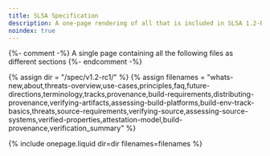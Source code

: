 ```yaml
---
title: SLSA Specification
description: A one-page rendering of all that is included in SLSA 1.2-RC1.
noindex: true
---
```

{%- comment -%}
A single page containing all the following files as different sections
{%- endcomment -%}

{% assign dir = "/spec/v1.2-rc1/" %}
{% assign filenames = "whats-new,about,threats-overview,use-cases,principles,faq,future-directions,terminology,tracks,provenance,build-requirements,distributing-provenance,verifying-artifacts,assessing-build-platforms,build-env-track-basics,threats,source-requirements,verifying-source,assessing-source-systems,verified-properties,attestation-model,build-provenance,verification_summary" %}

{% include onepage.liquid dir=dir filenames=filenames %}
